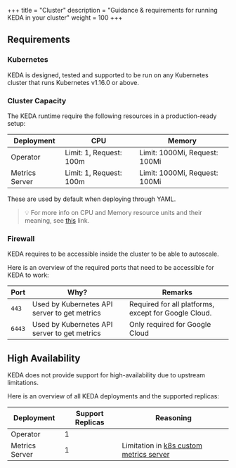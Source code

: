 +++
title = "Cluster"
description = "Guidance & requirements for running KEDA in your cluster"
weight = 100
+++

## Requirements

### Kubernetes

KEDA is designed, tested and supported to be run on any Kubernetes cluster that runs Kubernetes v1.16.0 or above.

### Cluster Capacity

The KEDA runtime require the following resources in a production-ready setup:

| Deployment     | CPU                     | Memory                        |
|----------------|-------------------------|-------------------------------|
| Operator       | Limit: 1, Request: 100m | Limit: 1000Mi, Request: 100Mi |
| Metrics Server | Limit: 1, Request: 100m | Limit: 1000Mi, Request: 100Mi |

These are used by default when deploying through YAML.

> 💡 For more info on CPU and Memory resource units and their meaning, see [this](https://kubernetes.io/docs/concepts/configuration/manage-resources-containers/#resource-units-in-kubernetes) link.

### Firewall

KEDA requires to be accessible inside the cluster to be able to autoscale.

Here is an overview of the required ports that need to be accessible for KEDA to work:

| Port   | Why?                                         | Remarks                                              |
| ------ | -------------------------------------------- | ---------------------------------------------------- |
| `443`  | Used by Kubernetes API server to get metrics | Required for all platforms, except for Google Cloud. |
| `6443` | Used by Kubernetes API server to get metrics | Only required for Google Cloud                       |

## High Availability

KEDA does not provide support for high-availability due to upstream limitations.

Here is an overview of all KEDA deployments and the supported replicas:

| Deployment     | Support Replicas        | Reasoning                     |
|----------------|-------------------------|-------------------------------|
| Operator       | 1                       |                               |
| Metrics Server | 1                       | Limitation in [k8s custom metrics server](https://github.com/kubernetes-sigs/custom-metrics-apiserver/issues/70) |